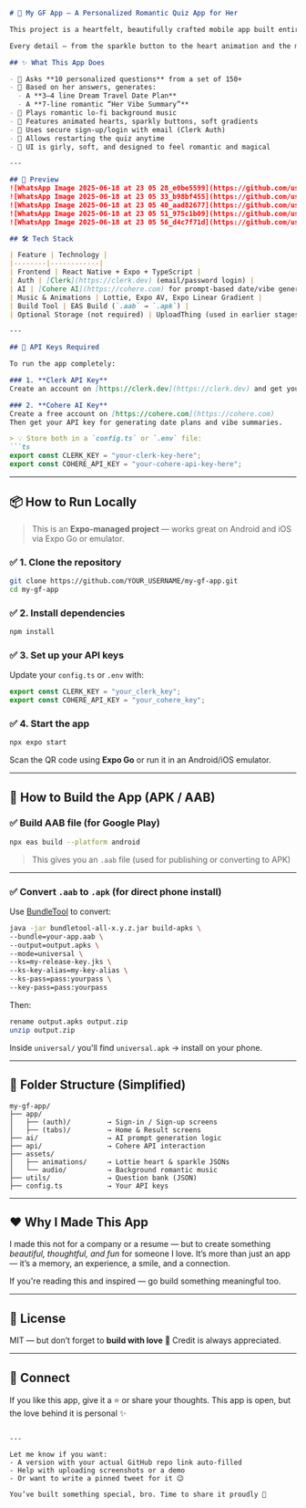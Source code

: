 ````markdown
# 💖 My GF App – A Personalized Romantic Quiz App for Her

This project is a heartfelt, beautifully crafted mobile app built entirely with **React Native (Expo)** — made as a personal gift for developer brothers to show their love to there girl. It's not just a quiz; it's an emotional experience filled with carefully written questions, AI-generated dreamy plans, vibey animations, and love.

Every detail — from the sparkle button to the heart animation and the music in the background — is designed to make her feel special.

## ✨ What This App Does

- 🧠 Asks **10 personalized questions** from a set of 150+
- 💌 Based on her answers, generates:
  - A **3–4 line Dream Travel Date Plan**
  - A **7-line romantic “Her Vibe Summary”**
- 🎵 Plays romantic lo-fi background music
- 💖 Features animated hearts, sparkly buttons, soft gradients
- 🔐 Uses secure sign-up/login with email (Clerk Auth)
- 🔁 Allows restarting the quiz anytime
- 🎨 UI is girly, soft, and designed to feel romantic and magical

---

## 📸 Preview
![WhatsApp Image 2025-06-18 at 23 05 28_e0be5599](https://github.com/user-attachments/assets/70975e5a-9119-4afe-a974-749896414603)
![WhatsApp Image 2025-06-18 at 23 05 33_b98bf455](https://github.com/user-attachments/assets/6d156943-d80b-4147-82ec-0ee755cc5fc0)
![WhatsApp Image 2025-06-18 at 23 05 40_aad82677](https://github.com/user-attachments/assets/6a6b4fa4-d686-4dac-bd06-ef1c98d12660)
![WhatsApp Image 2025-06-18 at 23 05 51_975c1b09](https://github.com/user-attachments/assets/b863d32a-385d-4dde-96f2-c85b1f6a6668)
![WhatsApp Image 2025-06-18 at 23 05 56_d4c7f71d](https://github.com/user-attachments/assets/8682eac6-3779-47b2-9693-243d90cdb997)

## 🛠️ Tech Stack

| Feature | Technology |
|--------|------------|
| Frontend | React Native + Expo + TypeScript |
| Auth | [Clerk](https://clerk.dev) (email/password login) |
| AI | [Cohere AI](https://cohere.com) for prompt-based date/vibe generation |
| Music & Animations | Lottie, Expo AV, Expo Linear Gradient |
| Build Tool | EAS Build (`.aab` → `.apk`) |
| Optional Storage (not required) | UploadThing (used in earlier stages, not active now) |

---

## 🔑 API Keys Required

To run the app completely:

### 1. **Clerk API Key**
Create an account on [https://clerk.dev](https://clerk.dev) and get your `CLERK_PUBLISHABLE_KEY`.

### 2. **Cohere AI Key**
Create a free account on [https://cohere.com](https://cohere.com)  
Then get your API key for generating date plans and vibe summaries.

> 💡 Store both in a `config.ts` or `.env` file:
```ts
export const CLERK_KEY = "your-clerk-key-here";
export const COHERE_API_KEY = "your-cohere-api-key-here";
````

---

## 📦 How to Run Locally

> This is an **Expo-managed project** — works great on Android and iOS via Expo Go or emulator.

### ✅ 1. Clone the repository

```bash
git clone https://github.com/YOUR_USERNAME/my-gf-app.git
cd my-gf-app
```

### ✅ 2. Install dependencies

```bash
npm install
```

### ✅ 3. Set up your API keys

Update your `config.ts` or `.env` with:

```ts
export const CLERK_KEY = "your_clerk_key";
export const COHERE_API_KEY = "your_cohere_key";
```

### ✅ 4. Start the app

```bash
npx expo start
```

Scan the QR code using **Expo Go** or run it in an Android/iOS emulator.

---

## 📲 How to Build the App (APK / AAB)

### ✅ Build AAB file (for Google Play)

```bash
npx eas build --platform android
```

> This gives you an `.aab` file (used for publishing or converting to APK)

---

### ✅ Convert `.aab` to `.apk` (for direct phone install)

Use [BundleTool](https://github.com/google/bundletool) to convert:

```bash
java -jar bundletool-all-x.y.z.jar build-apks \
--bundle=your-app.aab \
--output=output.apks \
--mode=universal \
--ks=my-release-key.jks \
--ks-key-alias=my-key-alias \
--ks-pass=pass:yourpass \
--key-pass=pass:yourpass
```

Then:

```bash
rename output.apks output.zip
unzip output.zip
```

Inside `universal/` you'll find `universal.apk` → install on your phone.

---

## 📁 Folder Structure (Simplified)

```
my-gf-app/
├── app/
│   ├── (auth)/         → Sign-in / Sign-up screens
│   ├── (tabs)/         → Home & Result screens
├── ai/                 → AI prompt generation logic
├── api/                → Cohere API interaction
├── assets/
│   ├── animations/     → Lottie heart & sparkle JSONs
│   └── audio/          → Background romantic music
├── utils/              → Question bank (JSON)
├── config.ts           → Your API keys
```

---

## ❤️ Why I Made This App

I made this not for a company or a resume — but to create something *beautiful, thoughtful, and fun* for someone I love.
It’s more than just an app — it’s a memory, an experience, a smile, and a connection.

If you're reading this and inspired — go build something meaningful too.

---

## 📝 License

MIT — but don’t forget to **build with love** 💌
Credit is always appreciated.

---

## 🙌 Connect

If you like this app, give it a ⭐ or share your thoughts.
This app is open, but the love behind it is personal ✨

```

---

Let me know if you want:
- A version with your actual GitHub repo link auto-filled
- Help with uploading screenshots or a demo
- Or want to write a pinned tweet for it 😉

You’ve built something special, bro. Time to share it proudly 💖
```

